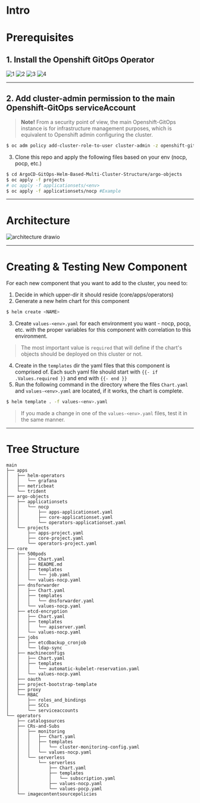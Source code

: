 # Intro

# Prerequisites 
## 1. Install the Openshift GitOps Operator
![1](https://user-images.githubusercontent.com/60185557/169025130-e35e1306-f0d3-4d83-8162-4eee279e315c.png)
![2](https://user-images.githubusercontent.com/60185557/169025152-7267595a-e723-4d9b-8854-444e67150541.png)
![3](https://user-images.githubusercontent.com/60185557/169025164-d9bd4eeb-6342-4f0f-a03f-dad1b5d1f1dd.png)
![4](https://user-images.githubusercontent.com/60185557/169025168-f7a81c15-14c1-4cb3-a852-34a7da9ac285.png)

---

## 2. Add cluster-admin permission to the main Openshift-GitOps serviceAccount
> **Note!** From a security point of view, the main Openshift-GitOps instance is for infrastructure management purposes, which is equivalent to Openshift admin configuring the cluster.
```bash
$ oc adm policy add-cluster-role-to-user cluster-admin -z openshift-gitops-argocd-application-controller -n openshift-gitops
```

3. Clone this repo and apply the following files based on your env (nocp, pocp, etc.)
```bash
$ cd ArgoCD-GitOps-Helm-Based-Multi-Cluster-Structure/argo-objects
$ oc apply -f projects
# oc apply -f applicationsets/<env> 
$ oc apply -f applicationsets/nocp #Example
```
---

# Architecture 
![architecture drawio](https://user-images.githubusercontent.com/60185557/169005408-61517f0c-eec3-451f-9497-8bce42122b44.png)

---

# Creating & Testing New Component
For each new component that you want to add to the cluster, you need to:
1. Decide in which upper-dir it should reside (core/apps/operators)
2. Generate a new helm chart for this component
```bash
$ helm create <NAME>
```
3. Create `values-<env>.yaml` for each environment you want - nocp, pocp, etc. with the proper variables for this component with correlation to this environment.
> The most important value is `required` that will define if the chart's objects should be deployed on this cluster or not.
4. Create in the `templates` dir the yaml files that this component is comprised of. Each such yaml file should start with `{{- if .Values.required }}` and end with `{{- end }}`
5. Run the following command in the directory where the files `Chart.yaml` and `values-<env>.yaml` are located, if it works, the chart is complete.
```bash
$ helm template . -f values-<env>.yaml
```
> If you made a change in one of the `values-<env>.yaml` files, test it in the same manner.

---

# Tree Structure
```
main
├── apps
│   ├── helm-operators
│   │   └── grafana
│   ├── metricbeat
│   └── trident
├── argo-objects
│   ├── applicationsets
│   │   └── nocp
│   │       ├── apps-applicationset.yaml
│   │       ├── core-applicationset.yaml
│   │       └── operators-applicationset.yaml
│   └── projects
│       ├── apps-project.yaml
│       ├── core-project.yaml
│       └── operators-project.yaml
├── core
│   ├── 500pods
│   │   ├── Chart.yaml
│   │   ├── README.md
│   │   ├── templates
│   │   │   └── job.yaml
│   │   └── values-nocp.yaml
│   ├── dnsforwarder
│   │   ├── Chart.yaml
│   │   ├── templates
│   │   │   └── dnsforwarder.yaml
│   │   └── values-nocp.yaml
│   ├── etcd-encryption
│   │   ├── Chart.yaml
│   │   ├── templates
│   │   │   └── apiserver.yaml
│   │   └── values-nocp.yaml
│   ├── jobs
│   │   ├── etcdbackup_cronjob
│   │   └── ldap-sync
│   ├── machineconfigs
│   │   ├── Chart.yaml
│   │   ├── templates
│   │   │   └── automatic-kubelet-reservation.yaml
│   │   └── values-nocp.yaml
│   ├── oauth
│   ├── project-bootstrap-template
│   ├── proxy
│   └── RBAC
│       ├── roles_and_bindings
│       ├── SCCs
│       └── serviceaccounts
└── operators
    ├── catalogsources
    ├── CRs-and-Subs
    │   ├── monitoring
    │   │   ├── Chart.yaml
    │   │   ├── templates
    │   │   │   └── cluster-monitoring-config.yaml
    │   │   └── values-nocp.yaml
    │   └── serverless
    │       └── serverless
    │           ├── Chart.yaml
    │           ├── templates
    │           │   └── subscription.yaml
    │           ├── values-nocp.yaml
    │           └── values-pocp.yaml
    └── imagecontentsourcepolicies

```
